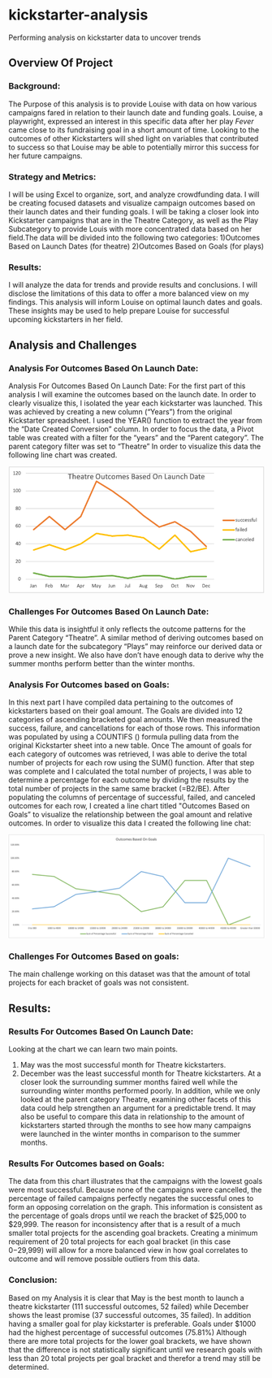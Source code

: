 # kickstarter-analysis
Performing analysis on kickstarter data to uncover trends

## Overview Of Project

### Background:
The Purpose of this analysis is to provide Louise with data on how various campaigns fared in relation to their launch date and funding goals. Louise, a playwright, expressed an interest in this specific data after her play _Fever_ came close to its fundraising goal in a short amount of time. Looking to the outcomes of other Kickstarters will shed light on variables that contributed to success so that Louise may be able to potentially mirror this success for her future campaigns.

### Strategy and Metrics:
I will be using Excel to organize, sort, and analyze crowdfunding data. I will be creating focused datasets and visualize campaign outcomes based on their launch dates and their funding goals. I will be taking a closer look into Kickstarter campaigns that are in the Theatre Category, as well as the Play Subcategory to provide Louis with more concentrated data based on her field.The data will be divided into the following two categories:
1)Outcomes Based on Launch Dates (for theatre)
2)Outcomes Based on Goals (for plays)

### Results:
I will analyze the data for trends and provide results and conclusions. I will disclose the limitations of this data to offer a more balanced view on my findings. This analysis will inform Louise on optimal launch dates and goals. These insights may be used to help prepare Louise for successful upcoming kickstarters in her field. 


## Analysis and Challenges

### Analysis For Outcomes Based On Launch Date:
Analysis For Outcomes Based On Launch Date:
For the first part of this analysis I will examine the outcomes based on the launch date. In order to clearly visualize this, I  isolated the year each kickstarter was launched. This was achieved by creating a new column (“Years”) from the original Kickstarter spreadsheet. I used the YEAR() function to extract the year from the “Date Created Conversion” column. In order to focus the data, a Pivot table was created with a filter for the “years” and the “Parent category”.  The parent category filter was set to “Theatre”
In order to visualize this data the following line chart was created. 

![Theater_Outcomes_vs_Launch](https://github.com/Solrys/kickstarter-analysis/blob/main/Recources/Theater_Outcomes_vs_Launch.png)

### Challenges For Outcomes Based On Launch Date:
While this data is insightful it only reflects the outcome patterns for the Parent Category “Theatre”. A similar method of deriving outcomes based on a launch date for the subcategory “Plays” may reinforce our derived data or prove a new insight. We also have don’t have enough data to derive why the summer months perform better than the winter months. 

### Analysis For Outcomes based on Goals:
In this next part I have compiled data pertaining to the outcomes of kickstarters based on their goal amount. The Goals are divided into 12 categories of ascending bracketed goal amounts. We then measured the success, failure, and cancellations for each of those rows. This information was populated by using a COUNTIFS () formula pulling data from the original Kickstarter sheet into a new table. Once The amount of goals for each category of outcomes was retrieved, I was able to derive the total number of projects for each row using the SUM() function. After that step was complete and I calculated the total number of projects, I was able to determine a percentage for each outcome by dividing the results by the total number of projects in the same same bracket (=B2/BE). After populating the columns of percentage of successful, failed, and canceled outcomes for each row, I created a line chart titled "Outcomes Based on Goals” to visualize the relationship between the goal amount and relative outcomes. In order to visualize this data I created the following line chat:

![Outcomes_vs_Goals](https://github.com/Solrys/kickstarter-analysis/blob/main/Recources/Outcomes_vs_Goals.png)

### Challenges For Outcomes Based on goals:
The main challenge working on this dataset was that the amount of total projects for each bracket of goals was not consistent. 


## Results:

### Results  For Outcomes Based On Launch Date:
Looking at the chart we can learn two main points. 
1) May was the most successful month for Theatre kickstarters. 
2) December was the least successful month for Theatre kickstarters. 
At a closer look the surrounding summer months faired well while the surrounding winter months performed poorly. 
In addition, while we only looked at the parent category Theatre, examining other facets of this data could help strengthen an argument for a predictable trend. It may also be useful to compare this data in relationship to the amount of kickstarters started through the months to see how many campaigns were launched in the winter months in comparison to the summer months. 

### Results For Outcomes based on Goals:
The data from this chart illustrates that the campaigns with the lowest goals were most successful. Because none of the campaigns were cancelled, the percentage of failed campaigns perfectly negates the successful ones to form an opposing correlation on the graph. This information is consistent as the percentage of goals drops until we reach the bracket of $25,000 to $29,999. 
The reason for inconsistency after that is a result of a much smaller total projects for the ascending goal brackets. Creating a minimum requirement of 20 total projects for each goal bracket (in this case $0-$29,999) will allow for a more balanced view in how goal correlates to outcome and will remove possible outliers from this data.

### Conclusion:
Based on my Analysis it is clear that May is the best month to launch a theatre kickstarter (111 successful outcomes, 52 failed) while December shows the least promise (37 successful outcomes, 35 failed). 
In addition having a smaller goal for play kickstarter is preferable. Goals under $1000 had the highest percentage of successful outcomes (75.81%)
Although there are more total projects for the lower goal brackets, we have shown that the difference is not statistically significant until we research goals with less than 20 total projects per goal bracket and therefor a trend may still be determined.  

